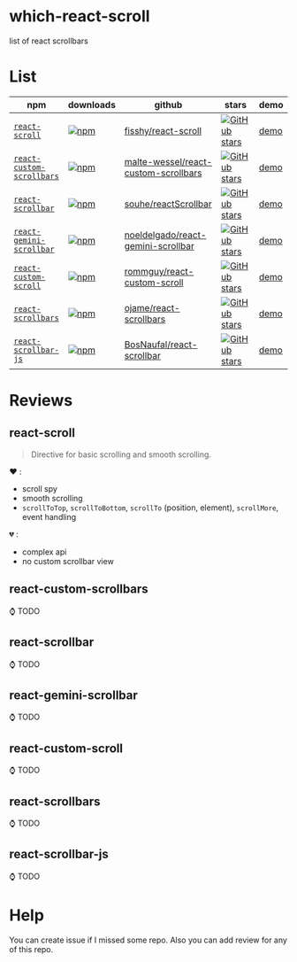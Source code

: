 # which-react-scroll
list of react scrollbars

# List

| npm                                                                                | downloads                                                                                                                  | github                                                                                          | stars                                                                                                                                                                            | demo                                                                   |
| ---------------------------------------------------------------------------------- | -------------------------------------------------------------------------------------------------------------------------- | ----------------------------------------------------------------------------------------------- | -------------------------------------------------------------------------------------------------------------------------------------------------------------------------------- | ---------------------------------------------------------------------- |
| [`react-scroll`](https://www.npmjs.com/package/react-scroll)                       | [![npm](https://img.shields.io/npm/dm/react-scroll.svg)](https://www.npmjs.com/package/react-scroll)                       | [fisshy/react-scroll](https://github.com/fisshy/react-scroll)                                   | [![GitHub stars](https://img.shields.io/github/stars/fisshy/react-scroll.svg?style=social&label=Star)](https://github.com/fisshy/react-scroll)                                   | [demo](http://fisshy.github.io/react-scroll-example/basic/index.html)  |
| [`react-custom-scrollbars`](https://www.npmjs.com/package/react-custom-scrollbars) | [![npm](https://img.shields.io/npm/dm/react-custom-scrollbars.svg)](https://www.npmjs.com/package/react-custom-scrollbars) | [malte-wessel/react-custom-scrollbars](https://github.com/malte-wessel/react-custom-scrollbars) | [![GitHub stars](https://img.shields.io/github/stars/malte-wessel/react-custom-scrollbars.svg?style=social&label=Star)](https://github.com/malte-wessel/react-custom-scrollbars) | [demo](http://malte-wessel.github.io/react-custom-scrollbars/)         |
| [`react-scrollbar`](https://www.npmjs.com/package/react-scrollbar)                 | [![npm](https://img.shields.io/npm/dm/react-scrollbar.svg)](https://www.npmjs.com/package/react-scrollbar)                 | [souhe/reactScrollbar](https://github.com/souhe/reactScrollbar)                                 | [![GitHub stars](https://img.shields.io/github/stars/souhe/reactScrollbar.svg?style=social&label=Star)](https://github.com/souhe/reactScrollbar)                                 | [demo](http://souhe.github.io/reactScrollbar/)                         |
| [`react-gemini-scrollbar`](https://www.npmjs.com/package/react-gemini-scrollbar)   | [![npm](https://img.shields.io/npm/dm/react-gemini-scrollbar.svg)](https://www.npmjs.com/package/react-gemini-scrollbar)   | [noeldelgado/react-gemini-scrollbar](https://github.com/noeldelgado/react-gemini-scrollbar)     | [![GitHub stars](https://img.shields.io/github/stars/noeldelgado/react-gemini-scrollbar.svg?style=social&label=Star)](https://github.com/noeldelgado/react-gemini-scrollbar)     | [demo](http://noeldelgado.github.io/gemini-scrollbar/)                 |
| [`react-custom-scroll`](https://www.npmjs.com/package/react-custom-scroll)         | [![npm](https://img.shields.io/npm/dm/react-custom-scroll.svg)](https://www.npmjs.com/package/react-custom-scroll)         | [rommguy/react-custom-scroll](https://github.com/rommguy/react-custom-scroll)                   | [![GitHub stars](https://img.shields.io/github/stars/rommguy/react-custom-scroll.svg?style=social&label=Star)](https://github.com/rommguy/react-custom-scroll)                   | [demo](http://rommguy.github.io/react-custom-scroll/example/demo.html) |
| [`react-scrollbars`](https://www.npmjs.com/package/react-scrollbars)               | [![npm](https://img.shields.io/npm/dm/react-scrollbars.svg)](https://www.npmjs.com/package/react-scrollbars)               | [ojame/react-scrollbars](https://github.com/ojame/react-scrollbars)                             | [![GitHub stars](https://img.shields.io/github/stars/ojame/react-scrollbars.svg?style=social&label=Star)](https://github.com/ojame/react-scrollbars)                             | [demo](http://ojame.github.io/react-scrollbars/)                       |
| [`react-scrollbar-js`](https://www.npmjs.com/package/react-scrollbar-js)           | [![npm](https://img.shields.io/npm/dm/react-scrollbar-js.svg)](https://www.npmjs.com/package/react-scrollbar-js)           | [BosNaufal/react-scrollbar](https://github.com/BosNaufal/react-scrollbar)                       | [![GitHub stars](https://img.shields.io/github/stars/BosNaufal/react-scrollbar.svg?style=social&label=Star)](https://github.com/BosNaufal/react-scrollbar)                       | [demo](https://bosnaufal.github.io/react-scrollbar/)                   |

# Reviews
## react-scroll

> Directive for basic scrolling and smooth scrolling.

:heart: :
- scroll spy
- smooth scrolling
- `scrollToTop`, `scrollToBottom`, `scrollTo` (position, element), `scrollMore`, event handling

:broken_heart: :
- complex api
- no custom scrollbar view

## react-custom-scrollbars

:watch: TODO

## react-scrollbar

:watch: TODO

## react-gemini-scrollbar

:watch: TODO

## react-custom-scroll

:watch: TODO

## react-scrollbars

:watch: TODO

## react-scrollbar-js

:watch: TODO

# Help

You can create issue if I missed some repo. Also you can add review for any of this repo.
